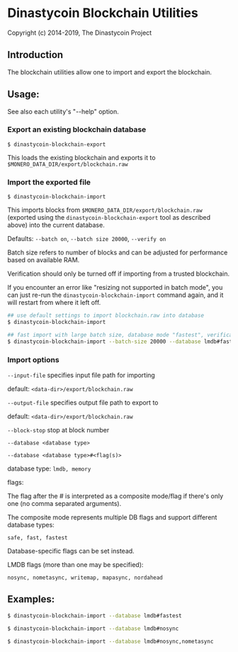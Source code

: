 # Dinastycoin Blockchain Utilities

Copyright (c) 2014-2019, The Dinastycoin Project

## Introduction

The blockchain utilities allow one to import and export the blockchain.

## Usage:

See also each utility's "--help" option.

### Export an existing blockchain database

`$ dinastycoin-blockchain-export`

This loads the existing blockchain and exports it to `$MONERO_DATA_DIR/export/blockchain.raw`

### Import the exported file

`$ dinastycoin-blockchain-import`

This imports blocks from `$MONERO_DATA_DIR/export/blockchain.raw` (exported using the
`dinastycoin-blockchain-export` tool as described above) into the current database.

Defaults: `--batch on`, `--batch size 20000`, `--verify on`

Batch size refers to number of blocks and can be adjusted for performance based on available RAM.

Verification should only be turned off if importing from a trusted blockchain.

If you encounter an error like "resizing not supported in batch mode", you can just re-run
the `dinastycoin-blockchain-import` command again, and it will restart from where it left off.

```bash
## use default settings to import blockchain.raw into database
$ dinastycoin-blockchain-import

## fast import with large batch size, database mode "fastest", verification off
$ dinastycoin-blockchain-import --batch-size 20000 --database lmdb#fastest --verify off

```

### Import options

`--input-file`
specifies input file path for importing

default: `<data-dir>/export/blockchain.raw`

`--output-file`
specifies output file path to export to

default: `<data-dir>/export/blockchain.raw`

`--block-stop`
stop at block number

`--database <database type>`

`--database <database type>#<flag(s)>`

database type: `lmdb, memory`

flags:

The flag after the # is interpreted as a composite mode/flag if there's only
one (no comma separated arguments).

The composite mode represents multiple DB flags and support different database types:

`safe, fast, fastest`

Database-specific flags can be set instead.

LMDB flags (more than one may be specified):

`nosync, nometasync, writemap, mapasync, nordahead`

## Examples:

```bash
$ dinastycoin-blockchain-import --database lmdb#fastest

$ dinastycoin-blockchain-import --database lmdb#nosync

$ dinastycoin-blockchain-import --database lmdb#nosync,nometasync
```
